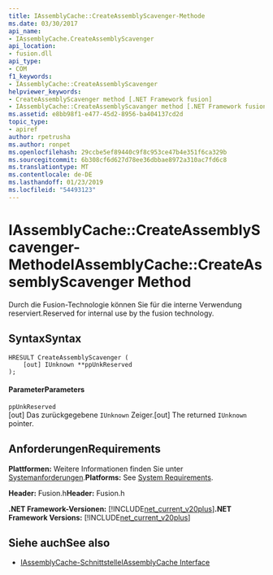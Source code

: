 ```yaml
---
title: IAssemblyCache::CreateAssemblyScavenger-Methode
ms.date: 03/30/2017
api_name:
- IAssemblyCache.CreateAssemblyScavenger
api_location:
- fusion.dll
api_type:
- COM
f1_keywords:
- IAssemblyCache::CreateAssemblyScavenger
helpviewer_keywords:
- CreateAssemblyScavenger method [.NET Framework fusion]
- IAssemblyCache::CreateAssemblyScavanger method [.NET Framework fusion]
ms.assetid: e8bb98f1-e477-45d2-8956-ba404137cd2d
topic_type:
- apiref
author: rpetrusha
ms.author: ronpet
ms.openlocfilehash: 29ccbe5ef89440c9f8c953ce47b4e351f6ca329b
ms.sourcegitcommit: 6b308cf6d627d78ee36dbbae8972a310ac7fd6c8
ms.translationtype: MT
ms.contentlocale: de-DE
ms.lasthandoff: 01/23/2019
ms.locfileid: "54493123"
---
```

# <a name="iassemblycachecreateassemblyscavenger-method"></a><span data-ttu-id="4dcc6-102">IAssemblyCache::CreateAssemblyScavenger-Methode</span><span class="sxs-lookup"><span data-stu-id="4dcc6-102">IAssemblyCache::CreateAssemblyScavenger Method</span></span>
<span data-ttu-id="4dcc6-103">Durch die Fusion-Technologie können Sie für die interne Verwendung reserviert.</span><span class="sxs-lookup"><span data-stu-id="4dcc6-103">Reserved for internal use by the fusion technology.</span></span>  
  
## <a name="syntax"></a><span data-ttu-id="4dcc6-104">Syntax</span><span class="sxs-lookup"><span data-stu-id="4dcc6-104">Syntax</span></span>  
  
```  
HRESULT CreateAssemblyScavenger (  
    [out] IUnknown **ppUnkReserved  
);  
```  
  
#### <a name="parameters"></a><span data-ttu-id="4dcc6-105">Parameter</span><span class="sxs-lookup"><span data-stu-id="4dcc6-105">Parameters</span></span>  
 `ppUnkReserved`  
 <span data-ttu-id="4dcc6-106">[out] Das zurückgegebene `IUnknown` Zeiger.</span><span class="sxs-lookup"><span data-stu-id="4dcc6-106">[out] The returned `IUnknown` pointer.</span></span>  
  
## <a name="requirements"></a><span data-ttu-id="4dcc6-107">Anforderungen</span><span class="sxs-lookup"><span data-stu-id="4dcc6-107">Requirements</span></span>  
 <span data-ttu-id="4dcc6-108">**Plattformen:** Weitere Informationen finden Sie unter [Systemanforderungen](../../../../docs/framework/get-started/system-requirements.md).</span><span class="sxs-lookup"><span data-stu-id="4dcc6-108">**Platforms:** See [System Requirements](../../../../docs/framework/get-started/system-requirements.md).</span></span>  
  
 <span data-ttu-id="4dcc6-109">**Header:** Fusion.h</span><span class="sxs-lookup"><span data-stu-id="4dcc6-109">**Header:** Fusion.h</span></span>  
  
 <span data-ttu-id="4dcc6-110">**.NET Framework-Versionen:** [!INCLUDE[net_current_v20plus](../../../../includes/net-current-v20plus-md.md)]</span><span class="sxs-lookup"><span data-stu-id="4dcc6-110">**.NET Framework Versions:** [!INCLUDE[net_current_v20plus](../../../../includes/net-current-v20plus-md.md)]</span></span>  
  
## <a name="see-also"></a><span data-ttu-id="4dcc6-111">Siehe auch</span><span class="sxs-lookup"><span data-stu-id="4dcc6-111">See also</span></span>
- [<span data-ttu-id="4dcc6-112">IAssemblyCache-Schnittstelle</span><span class="sxs-lookup"><span data-stu-id="4dcc6-112">IAssemblyCache Interface</span></span>](../../../../docs/framework/unmanaged-api/fusion/iassemblycache-interface.md)
